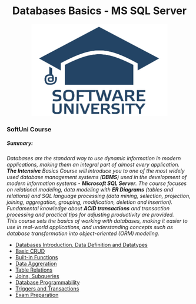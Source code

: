 <h1 align="center">Databases Basics - MS SQL Server</h1>
<p align="center"><img src="softuniLogo.PNG" alt="SoftUni Logo" width="370" height="250"></p>

<h3>SoftUni Course</h3>

<h5><i>Summary:</i></h5>
<p><i>Databases are the standard way to use dynamic information in modern applications, making them an integral part of almost every application.<br/>
<strong>The Intensive</strong> Basics Course will introduce you to one of the most widely used database management systems (<strong>DBMS</strong>) used in the development of modern information systems - <strong>Microsoft SQL Server</strong>. The course focuses on relational modeling, data modeling with <strong>ER Diagrams</strong> (tables and relations) and SQL language processing (data mining, selection, projection, joining, aggregation, grouping, modification, deletion and insertion). Fundamental knowledge about <strong>ACID transactions</strong> and transaction processing and practical tips for adjusting productivity are provided.<br/>
This course sets the basics of working with databases, making it easier to use in real-world applications, and understanding concepts such as database transformation into object-oriented (ORM) modeling.</i></p>

<ul>
	<li><a href="https://github.com/Gandjurov/Databases-Basics-MSSQL/tree/master/01.Databases%20Introduction.%20Data%20Definition%20and%20Datatypes">Databases Introduction. Data Definition and Datatypes</a></li>
	<li><a href="https://github.com/Gandjurov/Databases-Basics-MSSQL/tree/master/02.Basic%20CRUD">Basic CRUD</a></li>
	<li><a href="https://github.com/Gandjurov/Databases-Basics-MSSQL/tree/master/03.Built-in%20Functions">Built-in Functions</a></li>
	<li><a href="https://github.com/Gandjurov/Databases-Basics-MSSQL/tree/master/04.Data%20Aggreration">Data Aggreration</a></li>
	<li><a href="https://github.com/Gandjurov/Databases-Basics-MSSQL/tree/master/05.Table%20Relations">Table Relations</a></li>
	<li><a href="https://github.com/Gandjurov/Databases-Basics-MSSQL/tree/master/06.Joins%2C%20Subqueries">Joins, Subqueries</a></li>
	<li><a href="https://github.com/Gandjurov/Databases-Basics-MSSQL/tree/master/07.%20Database%20Programmability">Database Programmability</a></li>
	<li><a href="https://github.com/Gandjurov/Databases-Basics-MSSQL/tree/master/08.%20Triggers%20and%20Transactions">Triggers and Transactions</a></li>
	<li><a href="https://github.com/Gandjurov/Databases-Basics-MSSQL/tree/master/09.%20Exam%20Preparation">Exam Preparation</a></li>
</ul>
